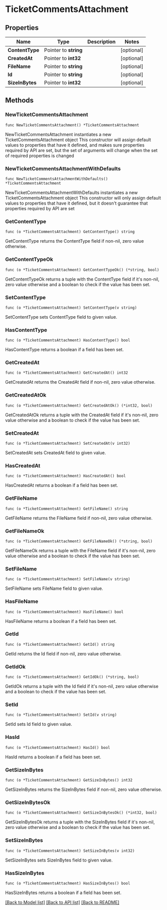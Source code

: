 # TicketCommentsAttachment

## Properties

Name | Type | Description | Notes
------------ | ------------- | ------------- | -------------
**ContentType** | Pointer to **string** |  | [optional] 
**CreatedAt** | Pointer to **int32** |  | [optional] 
**FileName** | Pointer to **string** |  | [optional] 
**Id** | Pointer to **string** |  | [optional] 
**SizeInBytes** | Pointer to **int32** |  | [optional] 

## Methods

### NewTicketCommentsAttachment

`func NewTicketCommentsAttachment() *TicketCommentsAttachment`

NewTicketCommentsAttachment instantiates a new TicketCommentsAttachment object
This constructor will assign default values to properties that have it defined,
and makes sure properties required by API are set, but the set of arguments
will change when the set of required properties is changed

### NewTicketCommentsAttachmentWithDefaults

`func NewTicketCommentsAttachmentWithDefaults() *TicketCommentsAttachment`

NewTicketCommentsAttachmentWithDefaults instantiates a new TicketCommentsAttachment object
This constructor will only assign default values to properties that have it defined,
but it doesn't guarantee that properties required by API are set

### GetContentType

`func (o *TicketCommentsAttachment) GetContentType() string`

GetContentType returns the ContentType field if non-nil, zero value otherwise.

### GetContentTypeOk

`func (o *TicketCommentsAttachment) GetContentTypeOk() (*string, bool)`

GetContentTypeOk returns a tuple with the ContentType field if it's non-nil, zero value otherwise
and a boolean to check if the value has been set.

### SetContentType

`func (o *TicketCommentsAttachment) SetContentType(v string)`

SetContentType sets ContentType field to given value.

### HasContentType

`func (o *TicketCommentsAttachment) HasContentType() bool`

HasContentType returns a boolean if a field has been set.

### GetCreatedAt

`func (o *TicketCommentsAttachment) GetCreatedAt() int32`

GetCreatedAt returns the CreatedAt field if non-nil, zero value otherwise.

### GetCreatedAtOk

`func (o *TicketCommentsAttachment) GetCreatedAtOk() (*int32, bool)`

GetCreatedAtOk returns a tuple with the CreatedAt field if it's non-nil, zero value otherwise
and a boolean to check if the value has been set.

### SetCreatedAt

`func (o *TicketCommentsAttachment) SetCreatedAt(v int32)`

SetCreatedAt sets CreatedAt field to given value.

### HasCreatedAt

`func (o *TicketCommentsAttachment) HasCreatedAt() bool`

HasCreatedAt returns a boolean if a field has been set.

### GetFileName

`func (o *TicketCommentsAttachment) GetFileName() string`

GetFileName returns the FileName field if non-nil, zero value otherwise.

### GetFileNameOk

`func (o *TicketCommentsAttachment) GetFileNameOk() (*string, bool)`

GetFileNameOk returns a tuple with the FileName field if it's non-nil, zero value otherwise
and a boolean to check if the value has been set.

### SetFileName

`func (o *TicketCommentsAttachment) SetFileName(v string)`

SetFileName sets FileName field to given value.

### HasFileName

`func (o *TicketCommentsAttachment) HasFileName() bool`

HasFileName returns a boolean if a field has been set.

### GetId

`func (o *TicketCommentsAttachment) GetId() string`

GetId returns the Id field if non-nil, zero value otherwise.

### GetIdOk

`func (o *TicketCommentsAttachment) GetIdOk() (*string, bool)`

GetIdOk returns a tuple with the Id field if it's non-nil, zero value otherwise
and a boolean to check if the value has been set.

### SetId

`func (o *TicketCommentsAttachment) SetId(v string)`

SetId sets Id field to given value.

### HasId

`func (o *TicketCommentsAttachment) HasId() bool`

HasId returns a boolean if a field has been set.

### GetSizeInBytes

`func (o *TicketCommentsAttachment) GetSizeInBytes() int32`

GetSizeInBytes returns the SizeInBytes field if non-nil, zero value otherwise.

### GetSizeInBytesOk

`func (o *TicketCommentsAttachment) GetSizeInBytesOk() (*int32, bool)`

GetSizeInBytesOk returns a tuple with the SizeInBytes field if it's non-nil, zero value otherwise
and a boolean to check if the value has been set.

### SetSizeInBytes

`func (o *TicketCommentsAttachment) SetSizeInBytes(v int32)`

SetSizeInBytes sets SizeInBytes field to given value.

### HasSizeInBytes

`func (o *TicketCommentsAttachment) HasSizeInBytes() bool`

HasSizeInBytes returns a boolean if a field has been set.


[[Back to Model list]](../README.md#documentation-for-models) [[Back to API list]](../README.md#documentation-for-api-endpoints) [[Back to README]](../README.md)


